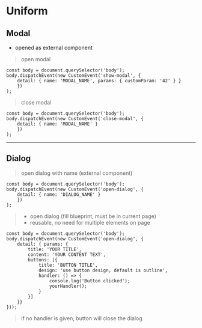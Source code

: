 # Uniform

## Modal

- opened as external component

> open modal

```JS
const body = document.querySelector('body');
body.dispatchEvent(new CustomEvent('show-modal', {
    detail: { name: 'MODAL_NAME', params: { customParam: '42' } }
    })
);
```

> close modal

```JS
const body = document.querySelector('body');
body.dispatchEvent(new CustomEvent('close-modal', {
    detail: { name: 'MODAL_NAME' }
    })
);
```

---

## Dialog

> open dialog with name (external component)

```JS
const body = document.querySelector('body');
body.dispatchEvent(new CustomEvent('open-dialog', {
    detail: { name: 'DIALOG_NAME' }
    })
);
```

> - open dialog (fill blueprint, <u-dialog /> must be in current page)
> - reusable, no need for multiple elements on page

```JS
const body = document.querySelector('body');
body.dispatchEvent(new CustomEvent('open-dialog', {
    detail: { params: {
        title: 'YOUR TITLE',
        content: 'YOUR CONTENT TEXT',
        buttons: [{
            title: 'BUTTON TITLE',
            design: 'use button design, default is outline',
            handler: () => {
                console.log('Button clicked');
                yourHandler();
            }
        }]
    }}
}));
```

> if no handler is given, button will close the dialog
